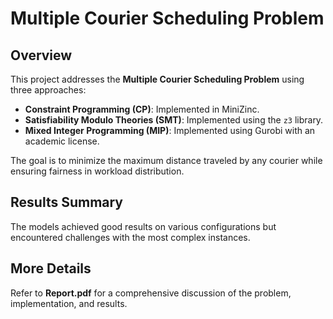 # Multiple Courier Scheduling Problem

## Overview

This project addresses the **Multiple Courier Scheduling Problem** using three approaches:

- **Constraint Programming (CP)**: Implemented in MiniZinc.
- **Satisfiability Modulo Theories (SMT)**: Implemented using the `z3` library.
- **Mixed Integer Programming (MIP)**: Implemented using Gurobi with an academic license.

The goal is to minimize the maximum distance traveled by any courier while ensuring fairness in workload distribution.

## Results Summary

The models achieved good results on various configurations but encountered challenges with the most complex instances. 

## More Details

Refer to **Report.pdf** for a comprehensive discussion of the problem, implementation, and results.
